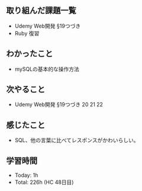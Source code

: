 ## 取り組んだ課題一覧
- Udemy Web開発 §19つづき 
- Ruby 復習
## わかったこと
- mySQLの基本的な操作方法
## 次やること
- Udemy Web開発 §19つづき 20 21 22
## 感じたこと
- SQL、他の言葉に比べてレスポンスがかわいらしい。
## 学習時間
- Today: 1h
- Total: 226h (HC 48日目)
